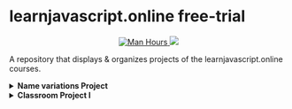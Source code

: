# learnjavascript.online free-trial

<p align ="center">
  <a href="https://jessemillar.com/r/man-hours"><img src="https://img.shields.io/endpoint?url=https%3A%2F%2Fmh.jessemillar.com%2Fhours%3Frepo%3Dhttps%3A%2F%2Fgithub.com%2Fvictor-schumann%2Flearnjavascript-projects" alt="Man Hours">
  </a>
  <a>
    <img src='https://progress-bar.dev/7/?scale=7&&title=&width=300&color=5C5C5D'/>
  </a>
</p>

<p align ="center">

A repository that displays & organizes projects of the learnjavascript.online courses. 

<!-- In regards to ownership, only files with ".js" are mine. Files with .html & .css (templates) were taken from the learnjavascript.online available course material, unless explicitely expressed as originally made by me. -->

<!--
<details>
<summary>
<b>Day xNUMBER<b>
</summary>


</details>
-->

<details>
<summary>
<b>Name variations Project</b>
</summary>
<p style='text-align: justify;'>A webpage that displays possible "name variations" of a given word.</p>

<p align="center"> 
<a href="https://victor-schumann.github.io/learnjavascript-projects/name-variations" target="blank"><img align="center" src="https://img.shields.io/badge/-live_preview-5C5C5D?style=for-the-badge&logo=&logoColor=white" alt="Git project link" height="30" width="auto"/></a>
</p>

</details>
<details>
<summary>
<b>Classroom Project I</b>
</summary>
<p style='text-align: justify;'>A webpage where you can enter grades in the browser tab and add them to the app, which will show you various statistics about the classroom.</p>

<p align="center"> 
<a href="https://victor-schumann.github.io/learnjavascript-projects/classroom-project-one" target="blank"><img align="center" src="https://img.shields.io/badge/-live_preview-5C5C5D?style=for-the-badge&logo=&logoColor=white" alt="Git project link" height="30" width="auto"/></a>
</p>
</details>
